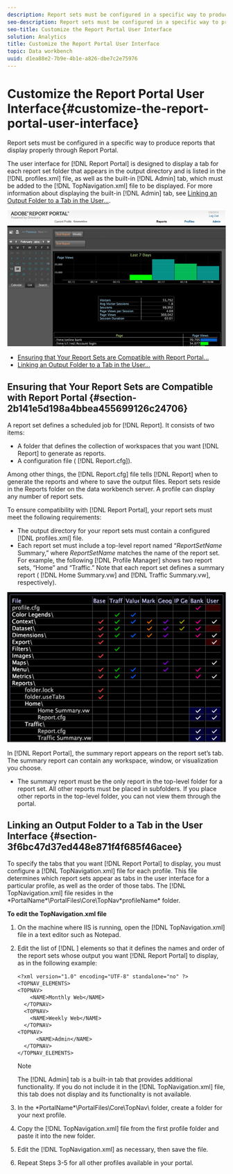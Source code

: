 ```yaml
---
description: Report sets must be configured in a specific way to produce reports that display properly through Report Portal.
seo-description: Report sets must be configured in a specific way to produce reports that display properly through Report Portal.
seo-title: Customize the Report Portal User Interface
solution: Analytics
title: Customize the Report Portal User Interface
topic: Data workbench
uuid: d1ea88e2-7b9e-4b1e-a826-dbe7c2e75976
---
```


# Customize the Report Portal User Interface{#customize-the-report-portal-user-interface}

Report sets must be configured in a specific way to produce reports that display properly through Report Portal.

The user interface for [!DNL Report Portal] is designed to display a tab for each report set folder that appears in the output directory and is listed in the [!DNL profiles.xml] file, as well as the built-in [!DNL Admin] tab, which must be added to the [!DNL TopNavigation.xml] file to be displayed. For more information about displaying the built-in [!DNL Admin] tab, see [Linking an Output Folder to a Tab in the User...](../../../home/c-rpt-oview/c-install-rpt-port/c-rpt-port-user-inter.md#section-3f6bc47d37ed448e871f4f685f46acee).

![](assets/report_portal_home.png)

* [Ensuring that Your Report Sets are Compatible with Report Portal...](../../../home/c-rpt-oview/c-install-rpt-port/c-rpt-port-user-inter.md#section-2b141e5d198a4bbea455699126c24706) 
* [Linking an Output Folder to a Tab in the User...](../../../home/c-rpt-oview/c-install-rpt-port/c-rpt-port-user-inter.md#section-3f6bc47d37ed448e871f4f685f46acee)

## Ensuring that Your Report Sets are Compatible with Report Portal {#section-2b141e5d198a4bbea455699126c24706}

A report set defines a scheduled job for [!DNL Report]. It consists of two items:

* A folder that defines the collection of workspaces that you want [!DNL Report] to generate as reports. 
* A configuration file ( [!DNL Report.cfg]).

Among other things, the [!DNL Report.cfg] file tells [!DNL Report] when to generate the reports and where to save the output files. Report sets reside in the Reports folder on the data workbench server. A profile can display any number of report sets.

To ensure compatibility with [!DNL Report Portal], your report sets must meet the following requirements:

* The output directory for your report sets must contain a configured [!DNL profiles.xml] file. 
* Each report set must include a top-level report named “*ReportSetName* Summary,” where *ReportSetName* matches the name of the report set. For example, the following [!DNL Profile Manager] shows two report sets, “Home” and “Traffic.” Note that each report set defines a summary report ( [!DNL Home Summary.vw] and [!DNL Traffic Summary.vw], respectively).

![](assets/rptPort_scrn_RptSets.png)

In [!DNL Report Portal], the summary report appears on the report set’s tab. The summary report can contain any workspace, window, or visualization you choose.

* The summary report must be the only report in the top-level folder for a report set. All other reports must be placed in subfolders. If you place other reports in the top-level folder, you can not view them through the portal.

## Linking an Output Folder to a Tab in the User Interface {#section-3f6bc47d37ed448e871f4f685f46acee}

To specify the tabs that you want [!DNL Report Portal] to display, you must configure a [!DNL TopNavigation.xml] file for each profile. This file determines which report sets appear as tabs in the user interface for a particular profile, as well as the order of those tabs. The [!DNL TopNavigation.xml] file resides in the \*PortalName*\PortalFiles\Core\TopNav\*profileName* folder.

**To edit the TopNavigation.xml file**

1. On the machine where IIS is running, open the [!DNL TopNavigation.xml] file in a text editor such as Notepad. 
1. Edit the list of [!DNL <TopNav>] elements so that it defines the names and order of the report sets whose output you want [!DNL Report Portal] to display, as in the following example: 

   ```
   <?xml version="1.0" encoding="UTF-8" standalone="no" ?>
   <TOPNAV_ELEMENTS>
   <TOPNAV>
       <NAME>Monthly Web</NAME>
     </TOPNAV>
     <TOPNAV>
       <NAME>Weekly Web</NAME>
     </TOPNAV>
   <TOPNAV> 
         <NAME>Admin</NAME> 
     </TOPNAV>
   </TOPNAV_ELEMENTS>
   
   ```

   >[!NOTE]
   >
   >The [!DNL Admin] tab is a built-in tab that provides additional functionality. If you do not include it in the [!DNL TopNavigation.xml] file, this tab does not display and its functionality is not available.

1. In the \*PortalName*\PortalFiles\Core\TopNav\ folder, create a folder for your next profile. 
1. Copy the [!DNL TopNavigation.xml] file from the first profile folder and paste it into the new folder. 
1. Edit the [!DNL TopNavigation.xml] as necessary, then save the file. 
1. Repeat Steps 3-5 for all other profiles available in your portal.

